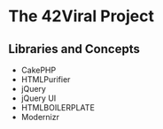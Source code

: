 The 42Viral Project
===================

Libraries and Concepts
----------------------
* CakePHP
* HTMLPurifier
* jQuery
* jQuery UI
* HTMLBOILERPLATE
* Modernizr

